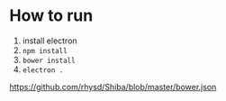 # How to run

1. install electron
2. `npm install`
3. `bower install`
4. `electron .`

https://github.com/rhysd/Shiba/blob/master/bower.json
